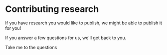 # Contributing research #

If you have research you would like to publish, we might be able to publish it for you! 

If you answer a few questions for us, we'll get back to you. 

Take me to the questions
